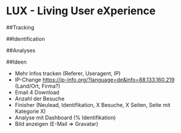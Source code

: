 # LUX - Living User eXperience

##Tracking

##Identification

##Analyses

##Ideen

- Mehr Infos tracken (Referer, Useragent, IP)
- IP-Change https://ip-info.org/?language=de&info=88.133.160.219 (Land/Ort, Firma?)
- Email 4 Download
- Anzahl der Besuche
- Finisher (Neulead, Identifikation, X Besuche, X Seiten, Seite mit Kategorie X)
- Analyse mit Dashboard (% Identifikation)
- Bild anzeigen (E-Mail => Gravatar)
